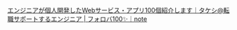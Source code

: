 [エンジニアが個人開発したWebサービス・アプリ100個紹介します｜タケシ@転職サポートするエンジニア | フォロバ100✨｜note](https://note.com/haken_se_30manen/n/n4f379cc91f11)
